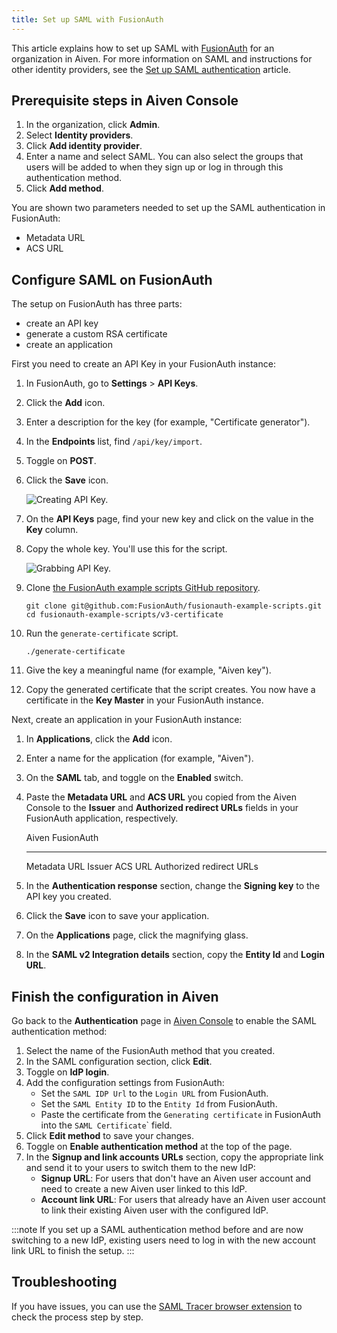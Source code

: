 ```yaml
---
title: Set up SAML with FusionAuth
---
```


This article explains how to set up SAML with
[FusionAuth](https://fusionauth.io/) for an organization in Aiven. For
more information on SAML and instructions for other identity providers,
see the
[Set up SAML authentication](/docs/platform/howto/saml/saml-authentication) article.

## Prerequisite steps in Aiven Console

1.  In the organization, click **Admin**.
2.  Select **Identity providers**.
3.  Click **Add identity provider**.
4.  Enter a name and select SAML. You can also select the groups that
    users will be added to when they sign up or log in through this
    authentication method.
5.  Click **Add method**.

You are shown two parameters needed to set up the SAML authentication in
FusionAuth:

-   Metadata URL
-   ACS URL

## Configure SAML on FusionAuth

The setup on FusionAuth has three parts:

-   create an API key
-   generate a custom RSA certificate
-   create an application

First you need to create an API Key in your FusionAuth instance:

1.  In FusionAuth, go to **Settings** \> **API Keys**.

2.  Click the **Add** icon.

3.  Enter a description for the key (for example, \"Certificate
    generator\").

4.  In the **Endpoints** list, find `/api/key/import`.

5.  Toggle on **POST**.

6.  Click the **Save** icon.

    ![Creating API Key.](/images/platform/howto/saml/fusionauth/create-api-key.png)

7.  On the **API Keys** page, find your new key and click on the value
    in the **Key** column.

8.  Copy the whole key. You\'ll use this for the script.

    ![Grabbing API Key.](/images/platform/howto/saml/fusionauth/grab-api-key.png)

9.  Clone [the FusionAuth example scripts GitHub
    repository](https://github.com/FusionAuth/fusionauth-example-scripts).

    ``` shell
    git clone git@github.com:FusionAuth/fusionauth-example-scripts.git
    cd fusionauth-example-scripts/v3-certificate
    ```

10. Run the `generate-certificate` script.

    ``` shell
    ./generate-certificate
    ```

11. Give the key a meaningful name (for example, \"Aiven key\").

12. Copy the generated certificate that the script creates. You now have
    a certificate in the **Key Master** in your FusionAuth instance.

Next, create an application in your FusionAuth instance:

1.  In **Applications**, click the **Add** icon.

2.  Enter a name for the application (for example, \"Aiven\").

3.  On the **SAML** tab, and toggle on the **Enabled** switch.

4.  Paste the **Metadata URL** and **ACS URL** you copied from the Aiven
    Console to the **Issuer** and **Authorized redirect URLs** fields in
    your FusionAuth application, respectively.

      Aiven          FusionAuth
      -------------- --------------------------
      Metadata URL   Issuer
      ACS URL        Authorized redirect URLs

5.  In the **Authentication response** section, change the **Signing
    key** to the API key you created.

6.  Click the **Save** icon to save your application.

7.  On the **Applications** page, click the magnifying glass.

8.  In the **SAML v2 Integration details** section, copy the **Entity
    Id** and **Login URL**.

## Finish the configuration in Aiven

Go back to the **Authentication** page in [Aiven
Console](https://console.aiven.io/) to enable the SAML authentication
method:

1.  Select the name of the FusionAuth method that you created.
2.  In the SAML configuration section, click **Edit**.
3.  Toggle on **IdP login**.
4.  Add the configuration settings from FusionAuth:
    -   Set the `SAML IDP Url` to the `Login URL` from FusionAuth.
    -   Set the `SAML Entity ID` to the `Entity Id` from FusionAuth.
    -   Paste the certificate from the `Generating certificate` in
        FusionAuth into the `SAML Certificate`\` field.
5.  Click **Edit method** to save your changes.
6.  Toggle on **Enable authentication method** at the top of the page.
7.  In the **Signup and link accounts URLs** section, copy the
    appropriate link and send it to your users to switch them to the new
    IdP:
    -   **Signup URL**: For users that don\'t have an Aiven user account
        and need to create a new Aiven user linked to this IdP.
    -   **Account link URL**: For users that already have an Aiven user
        account to link their existing Aiven user with the configured
        IdP.

:::note
If you set up a SAML authentication method before and are now switching
to a new IdP, existing users need to log in with the new account link
URL to finish the setup.
:::

## Troubleshooting

If you have issues, you can use the [SAML Tracer browser
extension](https://addons.mozilla.org/firefox/addon/saml-tracer/) to
check the process step by step.
